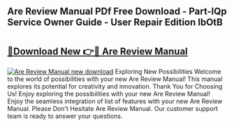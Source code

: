 ## Are Review Manual PDf Free Download - Part-lQp Service Owner Guide - User Repair Edition lbOtB

# <h2><a href="http://bc42306.oget.top/?id=Are+Review+Manual">🔗Download New 👉🔴 Are Review Manual</a></h2>

[![Are Review Manual new download](https://i.imgur.com/5g1atiW.png)](http://bc42306.oget.top/?id=Are+Review+Manual)
Exploring New Possibilities Welcome to the world of possibilities with your new Are Review Manual! This manual explores its potential for creativity and innovation. Thank You for Choosing Us! Enjoy exploring the possibilities with your new Are Review Manual! Enjoy the seamless integration of list of features with your new Are Review Manual. Please Don't Hesitate Are Review Manual. Our customer support team is ready to answer your questions.
